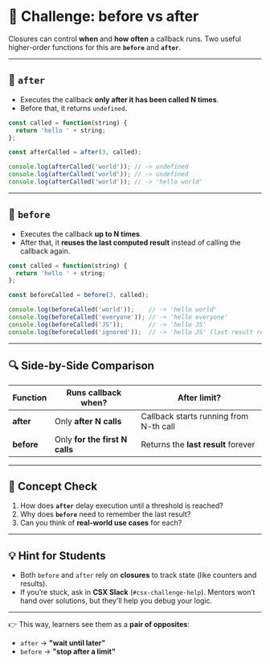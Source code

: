 

# 🔄 Challenge: before vs after

Closures can control **when** and **how often** a callback runs.
Two useful higher-order functions for this are **`before`** and **`after`**.

---

## 📌 `after`

* Executes the callback **only after it has been called N times**.
* Before that, it returns `undefined`.

```js
const called = function(string) { 
  return 'hello ' + string; 
};

const afterCalled = after(3, called);

console.log(afterCalled('world')); // -> undefined
console.log(afterCalled('world')); // -> undefined
console.log(afterCalled('world')); // -> 'hello world'
```

---

## 📌 `before`

* Executes the callback **up to N times**.
* After that, it **reuses the last computed result** instead of calling the callback again.

```js
const called = function(string) { 
  return 'hello ' + string; 
};

const beforeCalled = before(3, called);

console.log(beforeCalled('world'));    // -> 'hello world'
console.log(beforeCalled('everyone')); // -> 'hello everyone'
console.log(beforeCalled('JS'));       // -> 'hello JS'
console.log(beforeCalled('ignored'));  // -> 'hello JS' (last result reused)
```

---

## 🔍 Side-by-Side Comparison

| Function   | Runs callback when?            | After limit?                           |
| ---------- | ------------------------------ | -------------------------------------- |
| **after**  | Only **after N calls**         | Callback starts running from N-th call |
| **before** | Only **for the first N calls** | Returns the **last result** forever    |

---

## 🧠 Concept Check

1. How does **`after`** delay execution until a threshold is reached?
2. Why does **`before`** need to remember the last result?
3. Can you think of **real-world use cases** for each?

---

## 💡 Hint for Students

* Both `before` and `after` rely on **closures** to track state (like counters and results).
* If you’re stuck, ask in **CSX Slack** (`#csx-challenge-help`). Mentors won’t hand over solutions, but they’ll help you debug your logic.

---

👉 This way, learners see them as a **pair of opposites**:

* `after` → **"wait until later"**
* `before` → **"stop after a limit"**

